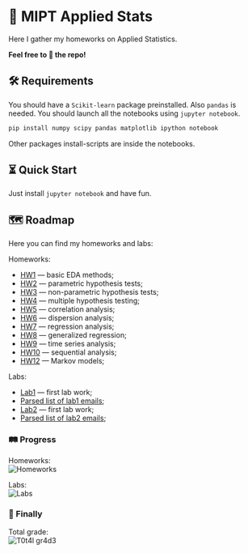 # 🚀 MIPT Applied Stats 
Here I gather my homeworks on Applied Statistics. 

**Feel free to 🌟 the repo!**

## 🛠 Requirements

You should have a `Scikit-learn` package preinstalled. Also `pandas` is needed. You should launch all the notebooks using `jupyter notebook`.
```bash
pip install numpy scipy pandas matplotlib ipython notebook
```
Other packages install-scripts are inside the notebooks. 

## ⏳ Quick Start
Just install `jupyter notebook` and have fun.

## 🗺 Roadmap
Here you can find my homeworks and labs:

Homeworks:
* [HW1](https://github.com/yk4r2/AppliedStats/tree/main/MIPT/homeworks/HW1) — basic EDA methods;
* [HW2](https://github.com/yk4r2/AppliedStats/tree/main/MIPT/homeworks/HW2) — parametric hypothesis tests;
* [HW3](https://github.com/yk4r2/AppliedStats/tree/main/MIPT/homeworks/HW3) — non-parametric hypothesis tests;
* [HW4](https://github.com/yk4r2/AppliedStats/tree/main/MIPT/homeworks/HW4) — multiple hypothesis testing;
* [HW5](https://github.com/yk4r2/AppliedStats/tree/main/MIPT/homeworks/HW5) — correlation analysis;
* [HW6](https://github.com/yk4r2/AppliedStats/tree/main/MIPT/homeworks/HW6) — dispersion analysis;
* [HW7](https://github.com/yk4r2/AppliedStats/tree/main/MIPT/homeworks/HW7) — regression analysis;
* [HW8](https://github.com/yk4r2/AppliedStats/tree/main/MIPT/homeworks/HW8) — generalized regression;
* [HW9](https://github.com/yk4r2/AppliedStats/tree/main/MIPT/homeworks/HW9) — time series analysis;
* [HW10](https://github.com/yk4r2/AppliedStats/tree/main/MIPT/homeworks/HW10) — sequential analysis;
* [HW12](https://github.com/yk4r2/AppliedStats/tree/main/MIPT/homeworks/HW12) — Markov models;


Labs:
* [Lab1](https://github.com/yk4r2/AppliedStats/blob/main/MIPT/labs/lab1) — first lab work;
* [Parsed list of lab1 emails](https://github.com/yk4r2/AppliedStats/tree/main/MIPT/labs/lab1/github_parser);
* [Lab2](https://github.com/yk4r2/AppliedStats/blob/main/MIPT/labs/lab2) — first lab work;
* [Parsed list of lab2 emails](https://github.com/yk4r2/AppliedStats/tree/main/MIPT/labs/lab2/github_parser);

### 🛤 Progress
Homeworks:\
![Homeworks](https://progress-bar.dev/11/?scale=12&width=200&suffix=)

Labs:\
![Labs](https://progress-bar.dev/2/?scale=2&width=200&suffix=)

### 🏁 Finally
Total grade:\
![T0t4l gr4d3](https://progress-bar.dev/8/?scale=10&width=200&suffix=)

